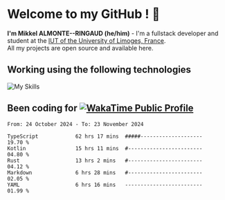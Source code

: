 # Welcome to my GitHub ! 🌃

**I'm Mikkel ALMONTE--RINGAUD (he/him)** - I'm a fullstack developer and student at the [IUT of the University of Limoges, France](https://iut.unilim.fr). \
All my projects are open source and available here.

## Working using the following technologies

![My Skills](https://skillicons.dev/icons?i=solidjs,pnpm,nodejs,ts,js,vercel,netlify,html,css,rust,astro,git,vue,md,electron,figma,github,bash,bun,cloudflare,py,tailwind,nginx,npm,tauri,vite,zig,yarn,windicss,dart,flutter,kotlin&theme=dark)

## Been coding for [![WakaTime Public Profile](https://wakatime.com/badge/user/0839e595-e07a-435c-8d59-ed95f2a3d6dd.svg?style=flat-square)](https://wakatime.com/@0839e595-e07a-435c-8d59-ed95f2a3d6dd)

<!--START_SECTION:waka-->

```plain
From: 24 October 2024 - To: 23 November 2024

TypeScript            62 hrs 17 mins  #####--------------------   19.70 %
Kotlin                15 hrs 11 mins  #------------------------   04.80 %
Rust                  13 hrs 2 mins   #------------------------   04.12 %
Markdown              6 hrs 28 mins   #------------------------   02.05 %
YAML                  6 hrs 16 mins   -------------------------   01.99 %
```

<!--END_SECTION:waka-->
